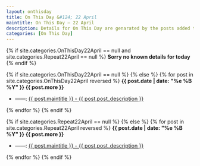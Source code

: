 ```yaml
---
layout: onthisday
title: On This Day &#124; 22 April
maintitle: On This Day — 22 April
description: Details for On This Day are genarated by the posts added to the website so the content is subject to changes/updates over time.
categories: [On This Day]
---
```


{% if site.categories.OnThisDay22April == null and site.categories.Repeat22April == null %}
<strong>Sorry no known details for today</strong>
{% endif %}

{% if site.categories.OnThisDay22April == null %}
{% else %}
{% for post in site.categories.OnThisDay22April reversed %}
<strong>{{ post.date | date: "%e %B %Y" }} {{ post.more }}</strong>
<ul>
<li> ——: <a href="{{ post.url }}">{{ post.maintitle }} - {{ post.post_description }}</a></li>
</ul>
{% endfor %}
{% endif %}

{% if site.categories.Repeat22April == null %}
{% else %}
{% for post in site.categories.Repeat22April reversed %}
<strong>{{ post.date | date: "%e %B %Y" }} {{ post.more }}</strong>
<ul>
<li> ——: <a href="{{ post.url }}">{{ post.maintitle }} - {{ post.post_description }}</a></li>
</ul>
{% endfor %}
{% endif %}
